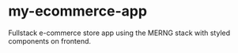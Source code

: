 # my-ecommerce-app
Fullstack e-commerce store app using the MERNG stack with styled components on frontend.
